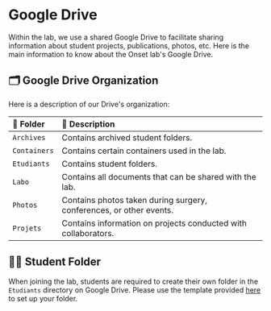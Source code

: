 # Google Drive

Within the lab, we use a shared Google Drive to facilitate sharing information about student projects, publications, photos, etc. Here is the main information to know about the Onset lab's Google Drive.

## 🗂️ Google Drive Organization

Here is a description of our Drive's organization:

| 📁 Folder | 📝 Description |
| :--- | :--- |
| `Archives` | Contains archived student folders. |
| `Containers` | Contains certain containers used in the lab. |
| `Etudiants` | Contains student folders. |
| `Labo` | Contains all documents that can be shared with the lab. |
| `Photos`  | Contains photos taken during surgery, conferences, or other events. |
| `Projets` | Contains information on projects conducted with collaborators. |

## 👩‍🎓 Student Folder

When joining the lab, students are required to create their own folder in the `Etudiants` directory on Google Drive. Please use the template provided [here](https://drive.google.com/drive/folders/1b1zdAH3gp7T0n-993gbBzFmWj4YOEd03?usp=sharing) to set up your folder.
